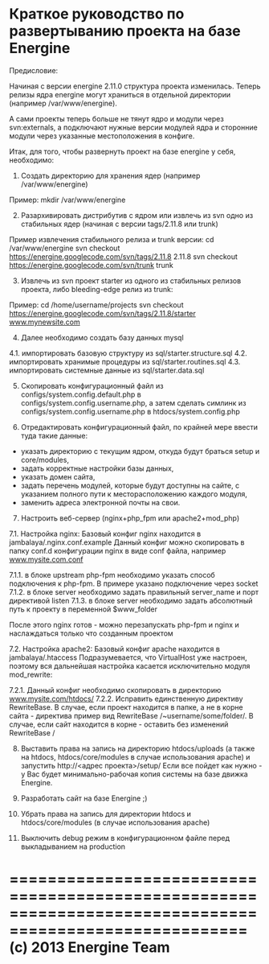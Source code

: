 Краткое руководство по развертыванию проекта на базе Energine
=======================================================================================================

Предисловие:

Начиная с версии energine 2.11.0 структура проекта изменилась.
Теперь релизы ядра energine могут храниться в отдельной директории (например /var/www/energine).

А сами проекты теперь больше не тянут ядро и модули через svn:externals, а подключают нужные версии модулей
ядра и сторонние модули через указанные местоположения в конфиге.

Итак, для того, чтобы развернуть проект на базе energine у себя, необходимо:

1. Создать директорию для хранения ядер (например /var/www/energine)

Пример:
mkdir /var/www/energine

2. Разархивировать дистрибутив с ядром или извлечь из svn одно из стабильных ядер
(начиная с версии tags/2.11.8 или trunk)

Пример извлечения стабильного релиза и trunk версии:
cd /var/www/energine
svn checkout https://energine.googlecode.com/svn/tags/2.11.8 2.11.8
svn checkout https://energine.googlecode.com/svn/trunk trunk

3. Извлечь из svn проект starter из одного из стабильных релизов проекта, либо bleeding-edge релиз из trunk:

Пример:
cd /home/username/projects
svn checkout https://energine.googlecode.com/svn/tags/2.11.8/starter www.mynewsite.com

4. Далее необходимо создать базу данных mysql

4.1. импортировать базовую структуру из sql/starter.structure.sql
4.2. импортировать хранимые процедуры из sql/starter.routines.sql
4.3. импортировать системные данные из sql/starter.data.sql

5. Скопировать конфигурационный файл из configs/system.config.default.php в configs/system.config.username.php,
а затем сделать симлинк из configs/system.config.username.php в htdocs/system.config.php

6. Отредактировать конфигурационный файл, по крайней мере ввести туда такие данные:
- указать директорию с текущим ядром, откуда будут браться setup и core/modules,
- задать корректные настройки базы данных,
- указать домен сайта,
- задать перечень модулей, которые будут доступны на сайте, с указанием полного пути к месторасположению каждого модуля,
- заменить адреса электронной почты на свои.

7. Настроить веб-сервер (nginx+php_fpm или apache2+mod_php)

7.1. Настройка nginx:
Базовый конфиг nginx находится в jambalaya/.nginx.conf.example
Данный конфиг можно скопировать в папку conf.d конфигурации nginx в виде conf файла, например www.mysite.com.conf

7.1.1. в блоке upstream php-fpm необходимо указать способ подключения к php-fpm.
В примере указано подключение через socket
7.1.2. в блоке server необходимо задать правильный server_name и порт директивой listen
7.1.3. в блоке server необходимо задать абсолютный путь к проекту в переменной $www_folder

После этого nginx готов - можно перезапускать php-fpm и nginx и наслаждаться только что созданным проектом

7.2. Настройка apache2:
Базовый конфиг apache находится в jambalaya/.htaccess
Подразумевается, что VirtualHost уже настроен, поэтому вся дальнейшая настройка касается
исключительно модуля mod_rewrite:

7.2.1. Данный конфиг необходимо скопировать в директорию www.mysite.com/htdocs/
7.2.2. Исправить единственную директиву RewriteBase. В случае, если проект находится в папке,
а не в корне сайта - директива пример вид RewriteBase /~username/some/folder/.
В случае, если сайт находится в корне - оставить без изменений RewriteBase /

8. Выставить права на запись на директорию htdocs/uploads
(а также на htdocs, htdocs/core/modules в случае использования apache) и запустить http://<адрес проекта>/setup/
Если все пойдет как нужно - у Вас будет минимально-рабочая копия системы на базе движка Energine.

9. Разработать сайт на базе Energine ;)

10. Убрать права на запись для директории htdocs и htdocs/core/modules (в случае использования apache)

11. Выключить debug режим в конфигурационном файле перед выкладыванием на production

=======================================================================================================
(c) 2013 Energine Team
=======================================================================================================
